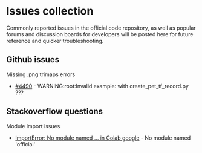 # Issues collection
Commonly reported issues in the official code repository, as well as popular forums and discussion boards for developers will be posted here for future reference and quicker troubleshooting.

## Github issues
Missing .png trimaps errors
* [#4490](https://github.com/tensorflow/models/issues/4490) - WARNING:root:Invalid example: with create_pet_tf_record.py ???

## Stackoverflow questions
Module import issues
* [ImportError: No module named … in Colab google](https://stackoverflow.com/questions/57257530/importerror-no-module-named-in-colab-google) - No module named 'official'
